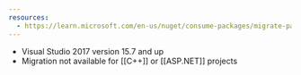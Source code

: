 ```yaml
---
resources:
  - https://learn.microsoft.com/en-us/nuget/consume-packages/migrate-packages-config-to-package-reference
---
```

- Visual Studio 2017 version 15.7 and up 
- Migration not available for [[C++]] or [[ASP.NET]] projects